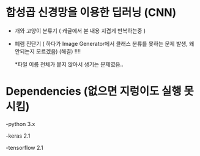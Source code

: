 # 합성곱 신경망을 이용한 딥러닝 (CNN) 

- 개와 고양이 분류기 ( 캐글에서 본 내용 지겹게 반복하는중 ) 
- 폐렴 진단기 ( 하다가 Image Generator에서 클래스 분류를 못하는 문제 발생, 왜 안되는지 모르겠음) (해결) !!!! 
  
  *파일 이름 전체가 붙지 않아서 생기는 문제였음..


# Dependencies (없으면 지렁이도 실행 못시킴) 

  -python 3.x 
  
  -keras 2.1 
  
  -tensorflow 2.1
